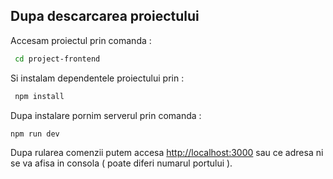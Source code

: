 ## Dupa descarcarea proiectului

Accesam proiectul prin comanda :

```bash
 cd project-frontend
```

Si instalam dependentele proiectului prin :

```bash
 npm install
```

Dupa instalare pornim serverul prin comanda :

```bash
npm run dev

```

Dupa rularea comenzii putem accesa [http://localhost:3000](http://localhost:3000) sau ce adresa ni se va afisa in consola ( poate diferi numarul portului ).

